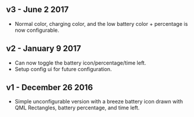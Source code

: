 ## v3 - June 2 2017

* Normal color, charging color, and the low battery color + percentage is now configurable.

## v2 - January 9 2017

* Can now toggle the battery icon/percentage/time left.
* Setup config ui for future configuration.

## v1 - December 26 2016

* Simple unconfigurable version with a breeze battery icon drawn with QML Rectangles, battery percentage, and time left.
